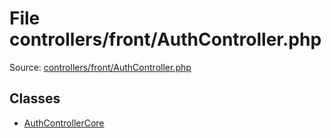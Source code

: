 File controllers/front/AuthController.php
=========

Source: [controllers/front/AuthController.php](https://github.com/PrestaShop/PrestaShop/blob/1.5.0.5/controllers/front/AuthController.php)


Classes
-------

* [AuthControllerCore](class.AuthControllerCore.md)

